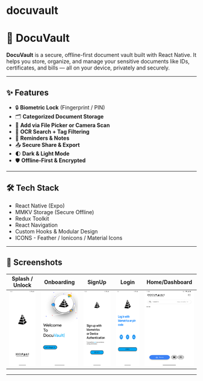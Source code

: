 # docuvault

# 🔐 DocuVault

**DocuVault** is a secure, offline-first document vault built with React Native. It helps you store, organize, and manage your sensitive documents like IDs, certificates, and bills — all on your device, privately and securely.

---

## ✨ Features

- 🔒 **Biometric Lock** (Fingerprint / PIN)
- 🗂️ **Categorized Document Storage**
- 📂 **Add via File Picker or Camera Scan**
- 🔎 **OCR Search + Tag Filtering**
- 📅 **Reminders & Notes**
- 📤 **Secure Share & Export**
- 🌓 **Dark & Light Mode**
- 🛡️ **Offline-First & Encrypted**

---

## 🛠 Tech Stack

- React Native (Expo)
- MMKV Storage (Secure Offline)
- Redux Toolkit
- React Navigation
- Custom Hooks & Modular Design
- ICONS - Feather / Ionicons / Material Icons

---

## 📸 Screenshots

| Splash / Unlock                                                  | Onboarding                                                         | SignUp                                                                         | Login                                                             | Home/Dashboard                                                    |
| ---------------------------------------------------------------- | ------------------------------------------------------------------ | ------------------------------------------------------------------------------ | ----------------------------------------------------------------- | ----------------------------------------------------------------- |
| <img src="./assets/screenshots/1.png" width="180" height="200"/> | <img src="./assets/screenshots/2.png" width="180"  height="200" /> | <img src="./assets/screenshots/3.png" width="180" height="200" height="200" /> | <img src="./assets/screenshots/4.png" width="180" height="200" /> | <img src="./assets/screenshots/5.png" width="180" height="200" /> |

---
